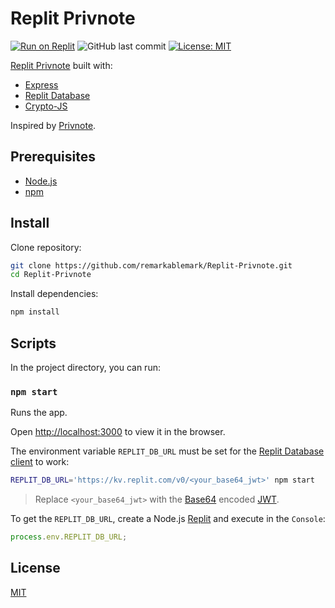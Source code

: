 # Replit Privnote

[![Run on Replit](https://replit.com/badge/github/remarkablemark/Replit-Privnote)](https://replit.com/github/remarkablemark/Privnote)
![GitHub last commit](https://img.shields.io/github/last-commit/remarkablemark/Replit-Privnote)
[![License: MIT](https://img.shields.io/badge/License-MIT-blue.svg)](https://opensource.org/licenses/MIT)

[Replit Privnote](https://replit.com/@remarkablemark/Privnote) built with:

- [Express](https://expressjs.com/)
- [Replit Database](https://github.com/replit/database-node)
- [Crypto-JS](https://github.com/brix/crypto-js)

Inspired by [Privnote](https://privnote.com/).

## Prerequisites

- [Node.js](https://nodejs.org/)
- [npm](https://www.npmjs.com/get-npm)

## Install

Clone repository:

```sh
git clone https://github.com/remarkablemark/Replit-Privnote.git
cd Replit-Privnote
```

Install dependencies:

```sh
npm install
```

## Scripts

In the project directory, you can run:

### `npm start`

Runs the app.

Open [http://localhost:3000](http://localhost:3000) to view it in the browser.

The environment variable `REPLIT_DB_URL` must be set for the [Replit Database client](https://github.com/replit/database-node) to work:

```sh
REPLIT_DB_URL='https://kv.replit.com/v0/<your_base64_jwt>' npm start
```

> Replace `<your_base64_jwt>` with the [Base64](https://wikipedia.org/wiki/Base64) encoded [JWT](https://wikipedia.org/wiki/JSON_Web_Token).

To get the `REPLIT_DB_URL`, create a Node.js [Replit](https://replit.com/) and execute in the `Console`:

```js
process.env.REPLIT_DB_URL;
```

## License

[MIT](LICENSE)
